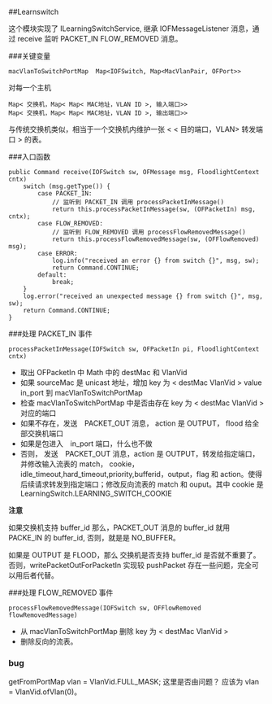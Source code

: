 ##Learnswitch

这个模块实现了 ILearningSwitchService, 继承 IOFMessageListener 消息，通过 receive 监听 PACKET_IN FLOW_REMOVED 消息。

###关键变量

    macVlanToSwitchPortMap  Map<IOFSwitch, Map<MacVlanPair, OFPort>>  

对每一个主机

    Map< 交换机，Map< Map< MAC地址，VLAN ID >, 输入端口>>
    Map< 交换机，Map< Map< MAC地址，VLAN ID >, 输出端口>>

与传统交换机类似，相当于一个交换机内维护一张 < < 目的端口，VLAN> 转发端口 > 的表。

###入口函数 

    public Command receive(IOFSwitch sw, OFMessage msg, FloodlightContext cntx)
        switch (msg.getType()) {
            case PACKET_IN:
                // 监听到 PACKET_IN 调用 processPacketInMessage()
                return this.processPacketInMessage(sw, (OFPacketIn) msg, cntx);
            case FLOW_REMOVED:
                // 监听到 FLOW_REMOVED 调用 processFlowRemovedMessage()
                return this.processFlowRemovedMessage(sw, (OFFlowRemoved) msg);
            case ERROR:
                log.info("received an error {} from switch {}", msg, sw);
                return Command.CONTINUE;
            default:
                break;
        }
        log.error("received an unexpected message {} from switch {}", msg, sw);
        return Command.CONTINUE;
    }   


###处理 PACKET_IN 事件

    processPacketInMessage(IOFSwitch sw, OFPacketIn pi, FloodlightContext cntx)

* 取出 OFPacketIn 中 Math 中的 destMac 和 VlanVid
* 如果 sourceMac 是 unicast 地址，增加 key 为 < destMac VlanVid >  value in_port 到 macVlanToSwitchPortMap
* 检查 macVlanToSwitchPortMap 中是否由存在 key 为 < destMac VlanVid > 对应的端口
* 如果不存在，发送　PACKET_OUT 消息， action 是 OUTPUT， flood 给全部交换机端口
* 如果是包进入　in_port 端口，什么也不做
* 否则， 发送　PACKET_OUT 消息，action 是 OUTPUT，转发给指定端口，并修改输入流表的 match，
cookie，idle_timeout,hard_timeout,priority,bufferid，output，flag 和 action。使得
后续请求转发到指定端口；修改反向流表的 match 和 ouput。其中 cookie 是  LearningSwitch.LEARNING_SWITCH_COOKIE

**注意**

如果交换机支持 buffer_id 那么，PACKET_OUT 消息的 buffer_id 就用 PACKE_IN 的 buffer_id,
否则，就是是 NO_BUFFER。

如果是 OUTPUT 是 FLOOD，那么 交换机是否支持 buffer_id 是否就不重要了。否则，writePacketOutForPacketIn 实现较 pushPacket 存在一些问题，完全可以用后者代替。


###处理 FLOW_REMOVED 事件

    processFlowRemovedMessage(IOFSwitch sw, OFFlowRemoved flowRemovedMessage)

* 从 macVlanToSwitchPortMap 删除 key 为 < destMac VlanVid > 
* 删除反向的流表。


### bug

getFromPortMap vlan = VlanVid.FULL_MASK; 这里是否由问题？ 应该为 vlan = VlanVid.ofVlan(0)。